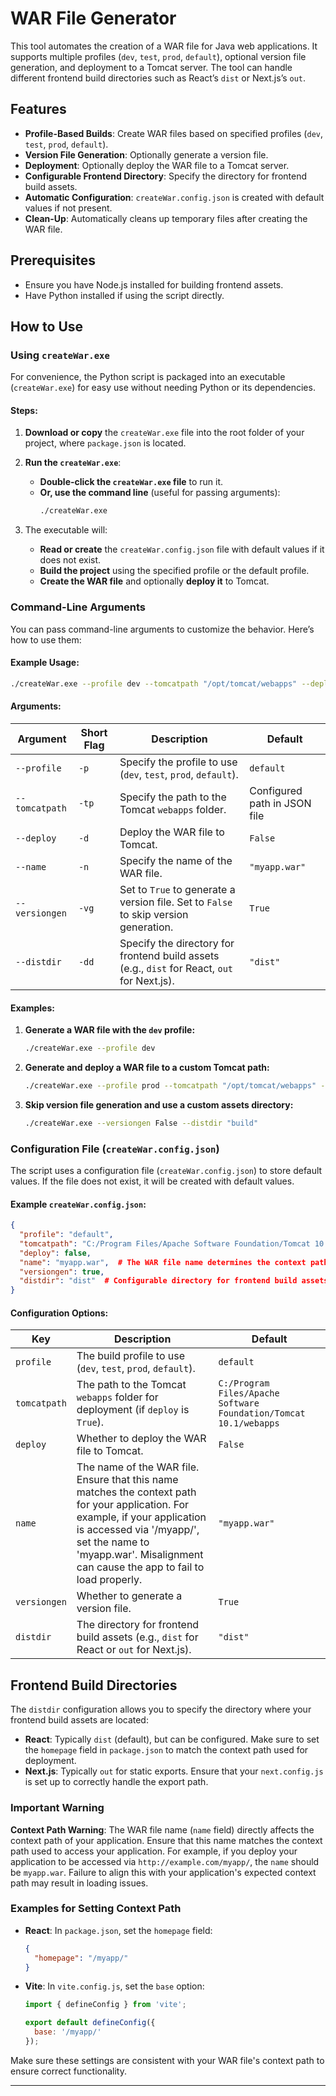 # WAR File Generator

This tool automates the creation of a WAR file for Java web applications. It supports multiple profiles (`dev`, `test`, `prod`, `default`), optional version file generation, and deployment to a Tomcat server. The tool can handle different frontend build directories such as React’s `dist` or Next.js’s `out`.

## Features

- **Profile-Based Builds**: Create WAR files based on specified profiles (`dev`, `test`, `prod`, `default`).
- **Version File Generation**: Optionally generate a version file.
- **Deployment**: Optionally deploy the WAR file to a Tomcat server.
- **Configurable Frontend Directory**: Specify the directory for frontend build assets.
- **Automatic Configuration**: `createWar.config.json` is created with default values if not present.
- **Clean-Up**: Automatically cleans up temporary files after creating the WAR file.

## Prerequisites

- Ensure you have Node.js installed for building frontend assets.
- Have Python installed if using the script directly.

## How to Use

### Using `createWar.exe`

For convenience, the Python script is packaged into an executable (`createWar.exe`) for easy use without needing Python or its dependencies.

#### Steps:

1. **Download or copy** the `createWar.exe` file into the root folder of your project, where `package.json` is located.

2. **Run the `createWar.exe`**:
   - **Double-click the `createWar.exe` file** to run it.
   - **Or, use the command line** (useful for passing arguments):
     ```bash
     ./createWar.exe
     ```

3. The executable will:
   - **Read or create** the `createWar.config.json` file with default values if it does not exist.
   - **Build the project** using the specified profile or the default profile.
   - **Create the WAR file** and optionally **deploy it** to Tomcat.

### Command-Line Arguments

You can pass command-line arguments to customize the behavior. Here’s how to use them:

#### Example Usage:

```bash
./createWar.exe --profile dev --tomcatpath "/opt/tomcat/webapps" --deploy --versiongen False --name "customapp.war" --distdir "build"
```

#### Arguments:

| Argument        | Short Flag | Description                                                                              | Default                      |
|-----------------|------------|------------------------------------------------------------------------------------------|------------------------------|
| `--profile`     | `-p`       | Specify the profile to use (`dev`, `test`, `prod`, `default`).                           | `default`                     |
| `--tomcatpath`  | `-tp`      | Specify the path to the Tomcat `webapps` folder.                                          | Configured path in JSON file |
| `--deploy`      | `-d`       | Deploy the WAR file to Tomcat.                                                            | `False`                      |
| `--name`        | `-n`       | Specify the name of the WAR file.                                                         | `"myapp.war"`                |
| `--versiongen`  | `-vg`      | Set to `True` to generate a version file. Set to `False` to skip version generation.      | `True`                       |
| `--distdir`     | `-dd`      | Specify the directory for frontend build assets (e.g., `dist` for React, `out` for Next.js). | `"dist"`                     |

#### Examples:

1. **Generate a WAR file with the `dev` profile:**

   ```bash
   ./createWar.exe --profile dev
   ```

2. **Generate and deploy a WAR file to a custom Tomcat path:**

   ```bash
   ./createWar.exe --profile prod --tomcatpath "/opt/tomcat/webapps" --deploy
   ```

3. **Skip version file generation and use a custom assets directory:**

   ```bash
   ./createWar.exe --versiongen False --distdir "build"
   ```

### Configuration File (`createWar.config.json`)

The script uses a configuration file (`createWar.config.json`) to store default values. If the file does not exist, it will be created with default values.

#### Example `createWar.config.json`:

```json
{
  "profile": "default",
  "tomcatpath": "C:/Program Files/Apache Software Foundation/Tomcat 10.1/webapps",  # Set your Tomcat webapps folder location
  "deploy": false,
  "name": "myapp.war",  # The WAR file name determines the context path for your application. Ensure this name matches the context path used to access the application. For instance, if your application should be accessed via '/myapp/', set the name to 'myapp.war'. Failure to align this setting with your application's context path may result in the app failing to load properly.
  "versiongen": true,
  "distdir": "dist"  # Configurable directory for frontend build assets
}
```

#### Configuration Options:

| Key           | Description                                                                                       | Default                                      |
|---------------|---------------------------------------------------------------------------------------------------|----------------------------------------------|
| `profile`     | The build profile to use (`dev`, `test`, `prod`, `default`).                                      | `default`                                    |
| `tomcatpath`  | The path to the Tomcat `webapps` folder for deployment (if `deploy` is `True`).                     | `C:/Program Files/Apache Software Foundation/Tomcat 10.1/webapps` |
| `deploy`      | Whether to deploy the WAR file to Tomcat.                                                          | `False`                                     |
| `name`        | The name of the WAR file. Ensure that this name matches the context path for your application. For example, if your application is accessed via '/myapp/', set the name to 'myapp.war'. Misalignment can cause the app to fail to load properly. | `"myapp.war"`                               |
| `versiongen`  | Whether to generate a version file.                                                               | `True`                                      |
| `distdir`     | The directory for frontend build assets (e.g., `dist` for React or `out` for Next.js).              | `"dist"`                                    |

## Frontend Build Directories

The `distdir` configuration allows you to specify the directory where your frontend build assets are located:

- **React**: Typically `dist` (default), but can be configured. Make sure to set the `homepage` field in `package.json` to match the context path used for deployment.
- **Next.js**: Typically `out` for static exports. Ensure that your `next.config.js` is set up to correctly handle the export path.

### Important Warning

**Context Path Warning**: The WAR file name (`name` field) directly affects the context path of your application. Ensure that this name matches the context path used to access your application. For example, if you deploy your application to be accessed via `http://example.com/myapp/`, the `name` should be `myapp.war`. Failure to align this with your application's expected context path may result in loading issues.

### Examples for Setting Context Path

- **React**: In `package.json`, set the `homepage` field:
  ```json
  {
    "homepage": "/myapp/"
  }
  ```

- **Vite**: In `vite.config.js`, set the `base` option:
  ```js
  import { defineConfig } from 'vite';

  export default defineConfig({
    base: '/myapp/'
  });
  ```

Make sure these settings are consistent with your WAR file's context path to ensure correct functionality.

---
